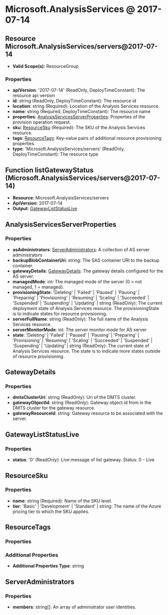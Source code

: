 # Microsoft.AnalysisServices @ 2017-07-14

## Resource Microsoft.AnalysisServices/servers@2017-07-14
* **Valid Scope(s)**: ResourceGroup
### Properties
* **apiVersion**: '2017-07-14' (ReadOnly, DeployTimeConstant): The resource api version
* **id**: string (ReadOnly, DeployTimeConstant): The resource id
* **location**: string (Required): Location of the Analysis Services resource.
* **name**: string (Required, DeployTimeConstant): The resource name
* **properties**: [AnalysisServicesServerProperties](#analysisservicesserverproperties): Properties of the provision operation request.
* **sku**: [ResourceSku](#resourcesku) (Required): The SKU of the Analysis Services resource.
* **tags**: [ResourceTags](#resourcetags): Key-value pairs of additional resource provisioning properties.
* **type**: 'Microsoft.AnalysisServices/servers' (ReadOnly, DeployTimeConstant): The resource type

## Function listGatewayStatus (Microsoft.AnalysisServices/servers@2017-07-14)
* **Resource**: Microsoft.AnalysisServices/servers
* **ApiVersion**: 2017-07-14
* **Output**: [GatewayListStatusLive](#gatewayliststatuslive)

## AnalysisServicesServerProperties
### Properties
* **asAdministrators**: [ServerAdministrators](#serveradministrators): A collection of AS server administrators
* **backupBlobContainerUri**: string: The SAS container URI to the backup container.
* **gatewayDetails**: [GatewayDetails](#gatewaydetails): The gateway details configured for the AS server.
* **managedMode**: int: The managed mode of the server (0 = not managed, 1 = managed).
* **provisioningState**: 'Deleting' | 'Failed' | 'Paused' | 'Pausing' | 'Preparing' | 'Provisioning' | 'Resuming' | 'Scaling' | 'Succeeded' | 'Suspended' | 'Suspending' | 'Updating' | string (ReadOnly): The current deployment state of Analysis Services resource. The provisioningState is to indicate states for resource provisioning.
* **serverFullName**: string (ReadOnly): The full name of the Analysis Services resource.
* **serverMonitorMode**: int: The server monitor mode for AS server
* **state**: 'Deleting' | 'Failed' | 'Paused' | 'Pausing' | 'Preparing' | 'Provisioning' | 'Resuming' | 'Scaling' | 'Succeeded' | 'Suspended' | 'Suspending' | 'Updating' | string (ReadOnly): The current state of Analysis Services resource. The state is to indicate more states outside of resource provisioning.

## GatewayDetails
### Properties
* **dmtsClusterUri**: string (ReadOnly): Uri of the DMTS cluster.
* **gatewayObjectId**: string (ReadOnly): Gateway object id from in the DMTS cluster for the gateway resource.
* **gatewayResourceId**: string: Gateway resource to be associated with the server.

## GatewayListStatusLive
### Properties
* **status**: '0' (ReadOnly): Live message of list gateway. Status: 0 - Live

## ResourceSku
### Properties
* **name**: string (Required): Name of the SKU level.
* **tier**: 'Basic' | 'Development' | 'Standard' | string: The name of the Azure pricing tier to which the SKU applies.

## ResourceTags
### Properties
### Additional Properties
* **Additional Properties Type**: string

## ServerAdministrators
### Properties
* **members**: string[]: An array of administrator user identities.

